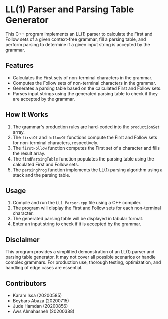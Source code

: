 # LL(1) Parser and Parsing Table Generator

This C++ program implements an LL(1) parser to calculate the First and Follow sets of a given context-free grammar, fill a parsing table, and perform parsing to determine if a given input string is accepted by the grammar.

## Features
- Calculates the First sets of non-terminal characters in the grammar.
- Computes the Follow sets of non-terminal characters in the grammar.
- Generates a parsing table based on the calculated First and Follow sets.
- Parses input strings using the generated parsing table to check if they are accepted by the grammar.

## How It Works
1. The grammar's production rules are hard-coded into the `productionSet` array.
2. The `firstOf` and `followOf` functions compute the First and Follow sets for non-terminal characters, respectively.
3. The `firstFollow` function computes the First set of a character and fills the result array.
4. The `findParsingTable` function populates the parsing table using the calculated First and Follow sets.
5. The `parsingProg` function implements the LL(1) parsing algorithm using a stack and the parsing table.

## Usage
1. Compile and run the `LL1_Parser.cpp` file using a C++ compiler.
2. The program will display the First and Follow sets for each non-terminal character.
3. The generated parsing table will be displayed in tabular format.
4. Enter an input string to check if it is accepted by the grammar.

## Disclaimer
This program provides a simplified demonstration of an LL(1) parser and parsing table generator. It may not cover all possible scenarios or handle complex grammars. For production use, thorough testing, optimization, and handling of edge cases are essential.

## Contributors
- Karam Issa (20200585)
- Beybars Abaza (20200715)
- Jude Hamdan (20200856)
- Aws Almahasneh (20200388)
